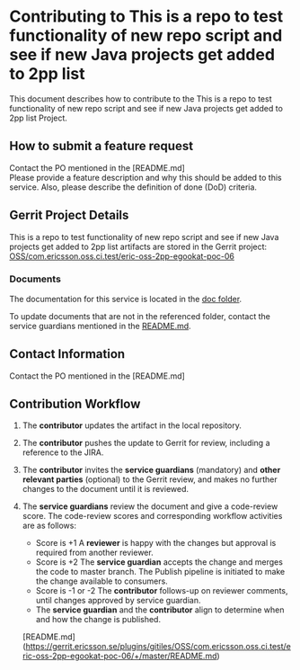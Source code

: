 # Contributing to This is a repo to test functionality of new repo script and see if new Java projects get added to 2pp list

This document describes how to contribute to the This is a repo to test functionality of new repo script and see if new Java projects get added to 2pp list Project.

## How to submit a feature request
Contact the PO mentioned in the [README.md]  
Please provide a feature description and why this should be added to this service. Also, please describe the definition of done (DoD) criteria.

## Gerrit Project Details  
This is a repo to test functionality of new repo script and see if new Java projects get added to 2pp list artifacts are stored in the Gerrit project: [OSS/com.ericsson.oss.ci.test/eric-oss-2pp-egookat-poc-06](https://gerrit.ericsson.se/#/admin/projects/OSS/com.ericsson.oss.ci.test/eric-oss-2pp-egookat-poc-06)
  
### Documents

The documentation for this service is located in the [doc folder](https://gerrit.ericsson.se/plugins/gitiles/OSS/com.ericsson.oss.ci.test/eric-oss-2pp-egookat-poc-06/+/master/doc).

To update documents that are not in the referenced folder, contact the service guardians mentioned in the [README.md](https://gerrit.ericsson.se/plugins/gitiles/OSS/com.ericsson.oss.ci.test/eric-oss-2pp-egookat-poc-06/+/master/README.md).

## Contact Information
Contact the PO mentioned in the [README.md]


## Contribution Workflow
1. The **contributor** updates the artifact in the local repository.
2. The **contributor** pushes the update to Gerrit for review, including a reference to the JIRA.
3. The **contributor** invites the **service guardians** (mandatory) and **other relevant parties** (optional) to the Gerrit review, and makes no further changes to the document until it is reviewed.
4. The **service guardians** review the document and give a code-review score.
The code-review scores and corresponding workflow activities are as follows:
    - Score is +1
        A **reviewer** is happy with the changes but approval is required from another reviewer.
    - Score is +2
        The **service guardian** accepts the change and merges the code to master branch. The Publish pipeline is initiated to make the change available to consumers.
    - Score is -1 or -2
        The **contributor** follows-up on reviewer comments, until changes approved by service guardian.
    - The **service guardian** and the **contributor** align to determine when and how the change is published.

   [README.md] (https://gerrit.ericsson.se/plugins/gitiles/OSS/com.ericsson.oss.ci.test/eric-oss-2pp-egookat-poc-06/+/master/README.md)